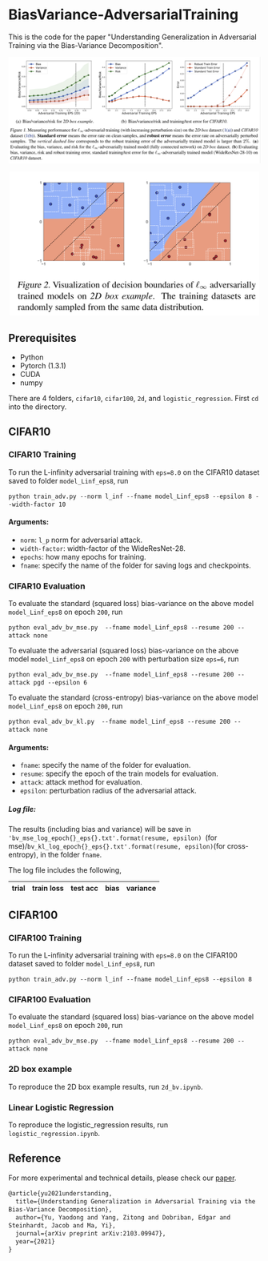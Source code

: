 # BiasVariance-AdversarialTraining

This is the code for the paper "Understanding Generalization in Adversarial Training via the Bias-Variance Decomposition".


<p align="center">
    <img src="images/main_fig.png" width="900"\>
</p>
<p align="center">
</p>


<p align="center">
    <img src="images/2d_fig.png" width="500"\>
</p>
<p align="center">
</p>


## Prerequisites
* Python
* Pytorch (1.3.1)
* CUDA
* numpy

There are 4 folders, ```cifar10```, ```cifar100```, ```2d```, and ```logistic_regression```. 
First ```cd``` into the directory. 

## CIFAR10 
### CIFAR10 Training
To run the L-infinity adversarial training with ```eps=8.0``` on the CIFAR10 dataset saved to folder ```model_Linf_eps8```, run
```text
python train_adv.py --norm l_inf --fname model_Linf_eps8 --epsilon 8 --width-factor 10
```
#### Arguments:
* ```norm```: ```l_p``` norm for adversarial attack.
* ```width-factor```: width-factor of the WideResNet-28.
* ```epochs```: how many epochs for training.
* ```fname```: specify the name of the folder for saving logs and checkpoints.


### CIFAR10 Evaluation
To evaluate the standard (squared loss) bias-variance on the above model ```model_Linf_eps8``` on epoch ```200```, run
```text
python eval_adv_bv_mse.py  --fname model_Linf_eps8 --resume 200 --attack none
```
To evaluate the adversarial (squared loss) bias-variance on the above model ```model_Linf_eps8``` on epoch ```200``` 
with perturbation size ```eps=6```, run
```text
python eval_adv_bv_mse.py  --fname model_Linf_eps8 --resume 200 --attack pgd --epsilon 6 
```
To evaluate the standard (cross-entropy) bias-variance on the above model ```model_Linf_eps8``` on epoch ```200```, run
```text
python eval_adv_bv_kl.py  --fname model_Linf_eps8 --resume 200 --attack none
```
#### Arguments:
* ```fname```: specify the name of the folder for evaluation.
* ```resume```: specify the epoch of the train models for evaluation.
* ```attack```: attack method for evaluation.
* ```epsilon```: perturbation radius of the adversarial attack.

##### Log file:
The results (including bias and variance) will be save in ```'bv_mse_log_epoch{}_eps{}.txt'.format(resume, epsilon) ```(for mse)/```bv_kl_log_epoch{}_eps{}.txt'.format(resume, epsilon)```(for cross-entropy), in the folder ```fname```.

The log file includes the following,

| trial | train loss  | test acc | bias | variance |
| --------------------- | ------------- | ------------| ------------ |--------------- |



## CIFAR100 
### CIFAR100 Training
To run the L-infinity adversarial training with ```eps=8.0``` on the CIFAR100 dataset saved to folder ```model_Linf_eps8```, run
```text
python train_adv.py --norm l_inf --fname model_Linf_eps8 --epsilon 8
```
### CIFAR100 Evaluation
To evaluate the standard (squared loss) bias-variance on the above model ```model_Linf_eps8``` on epoch ```200```, run
```text
python eval_adv_bv_mse.py  --fname model_Linf_eps8 --resume 200 --attack none
```

### 2D box example
To reproduce the 2D box example results, run ```2d_bv.ipynb```.

### Linear Logistic Regression
To reproduce the logistic_regression results, run ```logistic_regression.ipynb```.



## Reference
For more experimental and technical details, please check our [paper](https://arxiv.org/abs/todo).
```
@article{yu2021understanding,
  title={Understanding Generalization in Adversarial Training via the Bias-Variance Decomposition},
  author={Yu, Yaodong and Yang, Zitong and Dobriban, Edgar and Steinhardt, Jacob and Ma, Yi},
  journal={arXiv preprint arXiv:2103.09947},
  year={2021}
}
```
